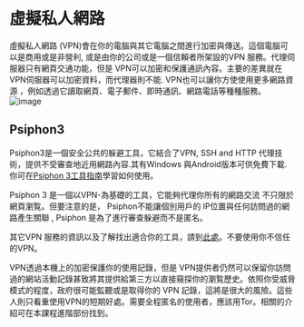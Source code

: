 [Title]: # (私人虛擬網路)
[Order]: # (8)

# 虛擬私人網路

虛擬私人網路 (VPN)會在你的電腦與其它電腦之間進行加密與傳送。這個電腦可以是商用或是非營利, 或是由你的公司或是一個信賴者所架設的VPN 服務。代理伺服器只有網頁交通功能，但是 VPN可以加密和保護通訊內容。主要的差異就在 VPN伺服器可以加密資料，而代理器則不能. VPN也可以讓你方使使用更多網路資源 ，例如透過它讀取網頁、電子郵件、即時通訊、網路電話等種種服務。
![image](internetb4.png)

## Psiphon3

Psiphon3是一個安全公共的躲避工具，它結合了VPN, SSH and HTTP 代理技術，提供不受審查地近用網路內容.其有Windows 與Android版本可供免費下載. 你可在[Psiphon 3工具指南](umbrella://lesson/psiphon)學習如何使用。

Psiphon 3 是一個以VPN-為基礎的工具，它能夠代理你所有的網路交流 不只限於網頁瀏覧。但要注意的是， Psiphon不能讓個別用戶的 IP位置與任何訪問過的網路產生關聯 , Psiphon 是為了進行審查躲避而不是匿名。

其它VPN 服務的資訊以及了解找出適合你的工具，請到[此處](http://torrentfreak.com/which-vpn-services-take-your-anonymity-seriously-2014-edition-140315/)。不要使用你不信任的VPN。

VPN透過本機上的加密保護你的使用記錄，但是 VPN提供者仍然可以保留你訪問過的網站活動記錄甚致將其提供給第三方以直接窺探你的瀏覧歷史。依照你受威脅模式的程度，政府很可能監聽或是取得你的 VPN 記錄，這將是很大的風險。這些人則只看重使用VPN的短期好處。需要全程匿名的使用者，應該用Tor。相關的介紹可在本課程進階部份找到。
